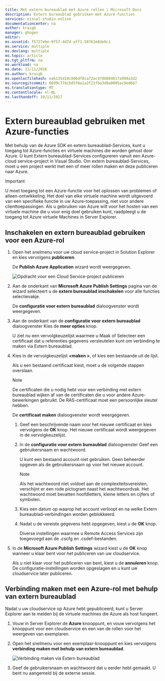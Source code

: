 ```yaml
---
title: Met extern bureaublad met Azure rollen | Microsoft Docs
description: Extern bureaublad gebruiken met Azure-functies
services: visual-studio-online
documentationcenter: na
author: kraigb
manager: ghogen
editor: 
ms.assetid: f5727ebe-9f57-4d7d-aff1-58761e8de8c1
ms.service: multiple
ms.devlang: multiple
ms.topic: article
ms.tgt_pltfrm: na
ms.workload: na
ms.date: 11/11/2016
ms.author: kraigb
ms.openlocfilehash: eab135d10c0d6df8ca72ac47d6804017a998a3d2
ms.sourcegitcommit: 6699c77dcbd5f8a1a2f21fba3d0a0005ac9ed6b7
ms.translationtype: MT
ms.contentlocale: nl-NL
ms.lasthandoff: 10/11/2017
---
```

# <a name="using-remote-desktop-with-azure-roles"></a>Extern bureaublad gebruiken met Azure-functies
Met behulp van de Azure SDK en extern bureaublad-Services, kunt u toegang tot Azure-functies en virtuele machines die worden gehost door Azure. U kunt Extern bureaublad-Services configureren vanuit een Azure-cloud service-project in Visual Studio. Om extern bureaublad-Services, moet u een project werkt met een of meer rollen maken en deze publiceren naar Azure.

> [!IMPORTANT]
> U moet toegang tot een Azure-functie voor het oplossen van problemen of alleen-ontwikkeling. Het doel van elke virtuele machine wordt uitgevoerd van een specifieke functie in uw Azure-toepassing, niet voor andere clienttoepassingen. Als u gebruiken van Azure wilt voor het hosten van een virtuele machine die u voor enig doel gebruiken kunt, raadpleegt u de toegang tot Azure virtuele Machines in Server Explorer.
> 
> 

## <a name="to-enable-and-use-remote-desktop-for-an-azure-role"></a>Inschakelen en extern bureaublad gebruiken voor een Azure-rol
1. Open het snelmenu voor uw cloud service-project in Solution Explorer en kies vervolgens **publiceren**.
   
    De **Publish Azure Application** wizard wordt weergegeven.
   
    ![Opdracht voor een Cloud Service-project publiceren](./media/vs-azure-tools-remote-desktop-roles/IC799161.png)
2. Aan de onderkant van **Microsoft Azure Publish Settings** pagina van de wizard selecteert u de **extern bureaublad inschakelen** voor alle functies selectievakje. 
   
    De **configuratie voor extern bureaublad** dialoogvenster wordt weergegeven.
3. Aan de onderkant van de **configuratie voor extern bureaublad** dialoogvenster Kies de **meer opties** knop. 
   
    U ziet nu een vervolgkeuzelijst waarmee u Maak of Selecteer een certificaat dat u referenties gegevens versleutelen kunt om verbinding te maken via Extern bureaublad.
4. Kies in de vervolgkeuzelijst  **&lt;maken >**, of kies een bestaande uit de lijst. 
   
    Als u een bestaand certificaat kiest, moet u de volgende stappen overslaan.
   
   > [!NOTE]
   > De certificaten die u nodig hebt voor een verbinding met extern bureaublad wijken af van de certificaten die u voor andere Azure-bewerkingen gebruikt. De RAS-certificaat moet een persoonlijke sleutel hebben.
   > 
   > 
   
    De **certificaat maken** dialoogvenster wordt weergegeven.
   
   1. Geef een beschrijvende naam voor het nieuwe certificaat en kies vervolgens de **OK** knop. Het nieuwe certificaat wordt weergegeven in de vervolgkeuzelijst.
   2. In de **configuratie voor extern bureaublad** dialoogvenster Geef een gebruikersnaam en wachtwoord.
      
       U kunt een bestaand account niet gebruiken. Geen beheerder opgeven als de gebruikersnaam op voor het nieuwe account.
      
      > [!NOTE]
      > Als het wachtwoord niet voldoet aan de complexiteitsvereisten, verschijnt er een rode pictogram naast het wachtwoordvak. Het wachtwoord moet bevatten hoofdletters, kleine letters en cijfers of symbolen.
      > 
      > 
   3. Kies een datum op waarop het account verloopt en na welke Extern bureaublad-verbindingen worden geblokkeerd.
   4. Nadat u de vereiste gegevens hebt opgegeven, kiest u de **OK** knop.
      
       Diverse instellingen waarmee u Remote Access Services zijn toegevoegd aan de .cscfg en .csdef-bestanden.
5. In de **Microsoft Azure Publish Settings** wizard kiest u de **OK** knop wanneer u klaar bent voor het publiceren van uw cloudservice.
   
    Als u niet klaar voor het publiceren van bent, kiest u de **annuleren** knop. De configuratie-instellingen worden opgeslagen en u kunt uw cloudservice later publiceren.

## <a name="connect-to-an-azure-role-by-using-remote-desktop"></a>Verbinding maken met een Azure-rol met behulp van extern bureaublad
Nadat u uw cloudservice op Azure hebt gepubliceerd, kunt u Server Explorer aan te melden bij de virtuele machines die Azure als host fungeert. 

1. Vouw in Server Explorer de **Azure** knooppunt, en vouw vervolgens het knooppunt voor een cloudservice en een van de rollen voor het weergeven van exemplaren.
2. Open het snelmenu voor een exemplaar-knooppunt en kies vervolgens **verbinding maken met behulp van extern bureaublad**.
   
    ![Verbinding maken via Extern bureaublad](./media/vs-azure-tools-remote-desktop-roles/IC799162.png)
3. Geef de gebruikersnaam en wachtwoord dat u eerder hebt gemaakt. U bent nu aangemeld bij de externe sessie.

